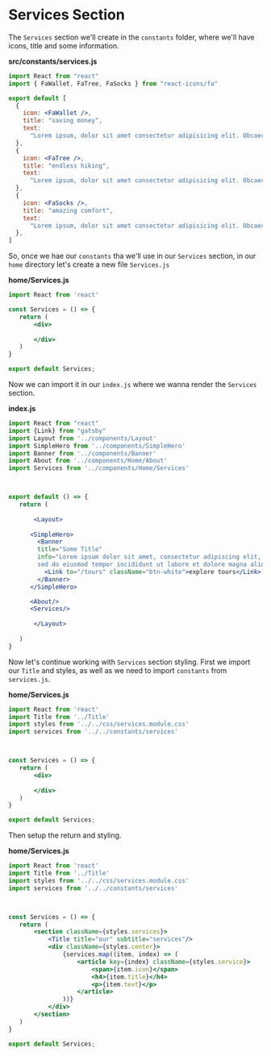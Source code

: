 # Services Section

The `Services` section we'll create in the `constants` folder, where we'll have icons, title and some information. 

**src/constants/services.js**

```jsx 
import React from "react"
import { FaWallet, FaTree, FaSocks } from "react-icons/fa"

export default [
  {
    icon: <FaWallet />,
    title: "saving money",
    text:
      "Lorem ipsum, dolor sit amet consectetur adipisicing elit. Obcaecati, earum. ",
  },
  {
    icon: <FaTree />,
    title: "endless hiking",
    text:
      "Lorem ipsum, dolor sit amet consectetur adipisicing elit. Obcaecati, earum. ",
  },
  {
    icon: <FaSocks />,
    title: "amazing comfort",
    text:
      "Lorem ipsum, dolor sit amet consectetur adipisicing elit. Obcaecati, earum. ",
  },
]
```
So, once we hae our `constants` tha we'll use in our `Services` section, in our `home` directory let's create a new file `Services.js` 

**home/Services.js**

```jsx
import React from 'react'

const Services = () => {
   return (
       <div>
           
       </div>
   )
}

export default Services;
```

Now we can import it in our `index.js` where we wanna render the `Services` section. 

**index.js**

```jsx
import React from "react"
import {Link} from "gatsby"
import Layout from '../components/Layout'
import SimpleHero from '../components/SimpleHero'
import Banner from '../components/Banner'
import About from '../components/Home/About'
import Services from '../components/Home/Services'



export default () => {
   return (
    
       <Layout>
     
      <SimpleHero>
        <Banner  
        title="Some Title"  
        info="Lorem ipsum dolor sit amet, consectetur adipiscing elit,  
        sed do eiusmod tempor incididunt ut labore et dolore magna aliqua.">
          <Link to="/tours" className="btn-white">explore tours</Link>
        </Banner>
      </SimpleHero>

      <About/>
      <Services/>
     
       </Layout>
    
   ) 
} 
```

Now let's continue working with `Services` section styling. First we import our `Title` and styles, as well as we need to import `constants` from `services.js`.  

**home/Services.js**

```jsx
import React from 'react'
import Title from '../Title'
import styles from '../../css/services.module.css'
import services from '../../constants/services'



const Services = () => {
   return (
       <div>
           
       </div>
   )
}

export default Services;
```
Then setup the return and styling. 

**home/Services.js**

```jsx
import React from 'react'
import Title from '../Title'
import styles from '../../css/services.module.css'
import services from '../../constants/services'



const Services = () => {
   return (
       <section className={styles.services}>
           <Title title="our" subtitle="services"/>
           <div className={styles.center}>
               {services.map((item, index) => (
                   <article key={index} className={styles.service}>
                       <span>{item.icon}</span>
                       <h4>{item.title}</h4>
                       <p>{item.text}</p>
                   </article>
               ))}
           </div>
       </section>
   )
}

export default Services;
```
